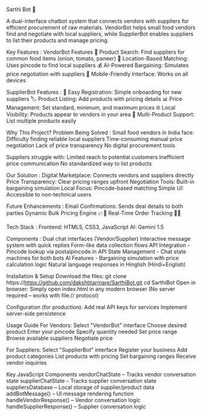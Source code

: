 Sarthi Bot 🤖

A dual-interface chatbot system that connects vendors with suppliers for efficient procurement of raw materials.
VendorBot helps small food vendors find and negotiate with local suppliers, while SupplierBot enables suppliers to list their products and manage pricing.

Key Features :
VendorBot Features
🛒 Product Search: Find suppliers for common food items (onion, tomato, paneer)
📍 Location-Based Matching: Uses pincode to find local suppliers
💰 AI-Powered Bargaining: Simulates price negotiation with suppliers
📱 Mobile-Friendly Interface: Works on all devices

SupplierBot Features :
📝 Easy Registration: Simple onboarding for new suppliers
🏷 Product Listing: Add products with pricing details
📊 Price Management: Set standard, minimum, and maximum prices
🌐 Local Visibility: Products appear to vendors in your area
🔄 Multi-Product Support: List multiple products easily

Why This Project?
Problem Being Solved :
Small food vendors in India face:
Difficulty finding reliable local suppliers
Time-consuming manual price negotiation
Lack of price transparency
No digital procurement tools

Suppliers struggle with:
Limited reach to potential customers
Inefficient price communication
No standardized way to list products

Our Solution :
Digital Marketplace: Connects vendors and suppliers directly
Price Transparency: Clear pricing ranges upfront
Negotiation Tools: Built-in bargaining simulation
Local Focus: Pincode-based matching
Simple UI: Accessible to non-technical users

Future Enhancements :
Email Confirmations: Sends deal details to both parties
Dynamic Bulk Pricing Engine 📈🤝
Real-Time Order Tracking 🚚📍

Tech Stack :
Frontend: HTML5, CSS3, JavaScript
AI: Gemini 1.5

Components :
Dual chat interfaces (Vendor/Supplier)
Interactive message system with quick replies
Form-like data collection flows
API Integration -
Pincode lookup via postalpincode.in API
State Management -
Chat state machines for both bots
AI Features -
Bargaining simulation with price calculation logic
Natural language responses in Hinglish (Hindi+English)

Installation & Setup
Download the files:
git clone https://https://github.com/dakshtitarmare/SarthiBot.git
cd SarthiBot
Open in browser:
Simply open index.html in any modern browser
(No server required – works with file:// protocol)

Configuration (for production):
Add real API keys for services
Implement server-side persistence

Usage Guide
For Vendors:
Select "VendorBot" interface
Choose desired product
Enter your pincode
Specify quantity needed
Set price range
Browse available suppliers
Negotiate price


For Suppliers:
Select "SupplierBot" interface
Register your business
Add product categories
List products with pricing
Set bargaining ranges
Receive vendor inquiries

Key JavaScript Components
vendorChatState – Tracks vendor conversation state
supplierChatState – Tracks supplier conversation state
suppliersDatabase – Local storage of supplier/product data
addBotMessage() – UI message rendering function
handleVendorResponse() – Vendor conversation logic
handleSupplierResponse() – Supplier conversation logic
